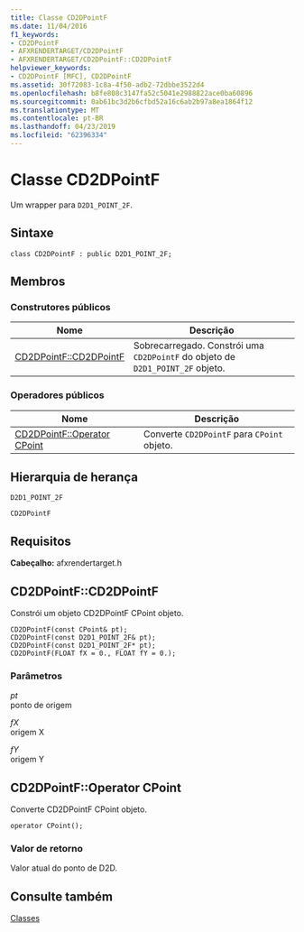 ```yaml
---
title: Classe CD2DPointF
ms.date: 11/04/2016
f1_keywords:
- CD2DPointF
- AFXRENDERTARGET/CD2DPointF
- AFXRENDERTARGET/CD2DPointF::CD2DPointF
helpviewer_keywords:
- CD2DPointF [MFC], CD2DPointF
ms.assetid: 30f72083-1c8a-4f50-adb2-72dbbe3522d4
ms.openlocfilehash: b8fe808c3147fa52c5041e2988822ace0ba60896
ms.sourcegitcommit: 0ab61bc3d2b6cfbd52a16c6ab2b97a8ea1864f12
ms.translationtype: MT
ms.contentlocale: pt-BR
ms.lasthandoff: 04/23/2019
ms.locfileid: "62396334"
---
```

# <a name="cd2dpointf-class"></a>Classe CD2DPointF

Um wrapper para `D2D1_POINT_2F`.

## <a name="syntax"></a>Sintaxe

```
class CD2DPointF : public D2D1_POINT_2F;
```

## <a name="members"></a>Membros

### <a name="public-constructors"></a>Construtores públicos

|Nome|Descrição|
|----------|-----------------|
|[CD2DPointF::CD2DPointF](#cd2dpointf)|Sobrecarregado. Constrói uma `CD2DPointF` do objeto de `D2D1_POINT_2F` objeto.|

### <a name="public-operators"></a>Operadores públicos

|Nome|Descrição|
|----------|-----------------|
|[CD2DPointF::Operator CPoint](#operator_cpoint)|Converte `CD2DPointF` para `CPoint` objeto.|

## <a name="inheritance-hierarchy"></a>Hierarquia de herança

`D2D1_POINT_2F`

`CD2DPointF`

## <a name="requirements"></a>Requisitos

**Cabeçalho:** afxrendertarget.h

##  <a name="cd2dpointf"></a>  CD2DPointF::CD2DPointF

Constrói um objeto CD2DPointF CPoint objeto.

```
CD2DPointF(const CPoint& pt);
CD2DPointF(const D2D1_POINT_2F& pt);
CD2DPointF(const D2D1_POINT_2F* pt);
CD2DPointF(FLOAT fX = 0., FLOAT fY = 0.);
```

### <a name="parameters"></a>Parâmetros

*pt*<br/>
ponto de origem

*fX*<br/>
origem X

*fY*<br/>
origem Y

##  <a name="operator_cpoint"></a>  CD2DPointF::Operator CPoint

Converte CD2DPointF CPoint objeto.

```
operator CPoint();
```

### <a name="return-value"></a>Valor de retorno

Valor atual do ponto de D2D.

## <a name="see-also"></a>Consulte também

[Classes](../../mfc/reference/mfc-classes.md)
